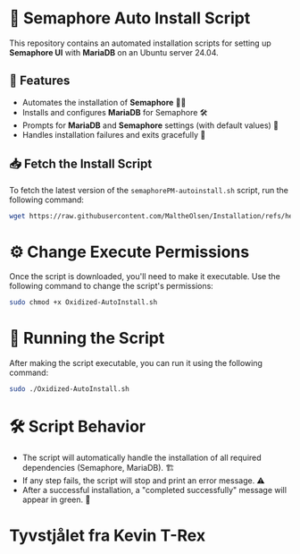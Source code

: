 # 🚀 Semaphore Auto Install Script

This repository contains an automated installation scripts for setting up **Semaphore UI** with **MariaDB** on an Ubuntu server 24.04.

## 🔧 Features

- Automates the installation of **Semaphore** 🐱‍💻
- Installs and configures **MariaDB** for Semaphore 🛠️
- Prompts for **MariaDB** and **Semaphore** settings (with default values) 📝
- Handles installation failures and exits gracefully 🚨

## 📥 Fetch the Install Script

To fetch the latest version of the `semaphorePM-autoinstall.sh` script, run the following command:

```bash
wget https://raw.githubusercontent.com/MaltheOlsen/Installation/refs/heads/main/Oxidized/Oxidized-AutoInstall.sh?token=GHSAT0AAAAAADED733VNLPSEUC2YJCZZUKQ2CADGTQ -O Oxidized-AutoInstall.sh
```

# ⚙️ Change Execute Permissions
Once the script is downloaded, you'll need to make it executable. Use the following command to change the script's permissions:

```bash
sudo chmod +x Oxidized-AutoInstall.sh
```

# 🚀 Running the Script
After making the script executable, you can run it using the following command:

```bash
sudo ./Oxidized-AutoInstall.sh
```

# 🛠️ Script Behavior
 - The script will automatically handle the installation of all required dependencies (Semaphore, MariaDB). 🏗️
 - If any step fails, the script will stop and print an error message. ⚠️
 - After a successful installation, a "completed successfully" message will appear in green. 🎉

# Tyvstjålet fra Kevin T-Rex
